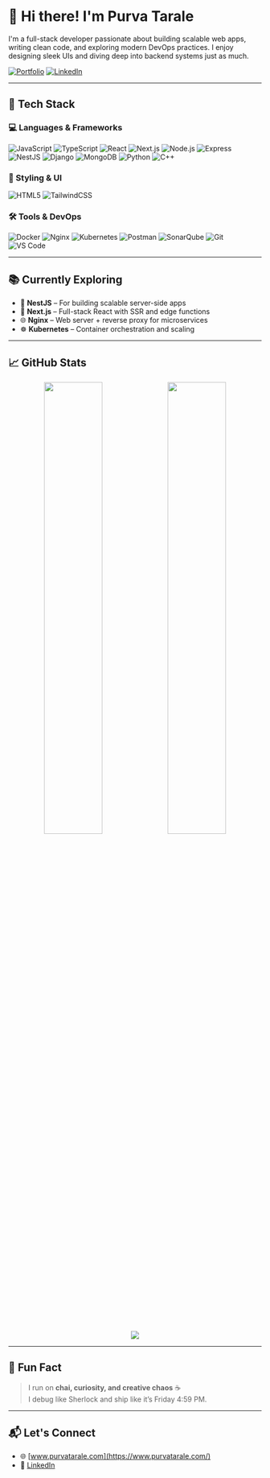 # 👋 Hi there! I'm Purva Tarale

I'm a full-stack developer passionate about building scalable web apps, writing clean code, and exploring modern DevOps practices. I enjoy designing sleek UIs and diving deep into backend systems just as much.

[![Portfolio](https://img.shields.io/badge/-🌐%20My%20Portfolio-000?style=for-the-badge)](https://www.purvatarale.com/)
[![LinkedIn](https://img.shields.io/badge/-LinkedIn-0077B5?style=for-the-badge&logo=linkedin&logoColor=white)](https://www.purvatarale.com/)

---

## 🚀 Tech Stack

### 💻 Languages & Frameworks
![JavaScript](https://img.shields.io/badge/-JavaScript-black?style=flat&logo=javascript)
![TypeScript](https://img.shields.io/badge/-TypeScript-black?style=flat&logo=typescript)
![React](https://img.shields.io/badge/-React-black?style=flat&logo=react)
![Next.js](https://img.shields.io/badge/-Next.js-black?style=flat&logo=next.js)
![Node.js](https://img.shields.io/badge/-Node.js-black?style=flat&logo=node.js)
![Express](https://img.shields.io/badge/-Express-black?style=flat&logo=express)
![NestJS](https://img.shields.io/badge/-NestJS-black?style=flat&logo=nestjs)
![Django](https://img.shields.io/badge/-Django-black?style=flat&logo=django)
![MongoDB](https://img.shields.io/badge/-MongoDB-black?style=flat&logo=mongodb)
![Python](https://img.shields.io/badge/-Python-black?style=flat&logo=python)
![C++](https://img.shields.io/badge/-C++-black?style=flat&logo=c%2B%2B)

### 🎨 Styling & UI
![HTML5](https://img.shields.io/badge/-HTML5-black?style=flat&logo=html5)
![TailwindCSS](https://img.shields.io/badge/-TailwindCSS-black?style=flat&logo=tailwind-css)

### 🛠 Tools & DevOps
![Docker](https://img.shields.io/badge/-Docker-black?style=flat&logo=docker)
![Nginx](https://img.shields.io/badge/-Nginx-black?style=flat&logo=nginx)
![Kubernetes](https://img.shields.io/badge/-Kubernetes-black?style=flat&logo=kubernetes)
![Postman](https://img.shields.io/badge/-Postman-black?style=flat&logo=postman)
![SonarQube](https://img.shields.io/badge/-SonarQube-black?style=flat&logo=sonarqube)
![Git](https://img.shields.io/badge/-Git-black?style=flat&logo=git)
![VS Code](https://img.shields.io/badge/-VS%20Code-black?style=flat&logo=visual-studio-code)

---

## 📚 Currently Exploring

- 🚀 **NestJS** – For building scalable server-side apps
- 🧭 **Next.js** – Full-stack React with SSR and edge functions
- 🌐 **Nginx** – Web server + reverse proxy for microservices
- ☸️ **Kubernetes** – Container orchestration and scaling

---

## 📈 GitHub Stats

<p align="center">
  <img src="https://github-readme-stats.vercel.app/api?username=purvatarale&show_icons=true&theme=tokyonight" width="48%" />
  <img src="https://github-readme-stats.vercel.app/api/top-langs/?username=purvatarale&layout=compact&theme=tokyonight" width="48%" />
</p>

<p align="center">
  <img src="https://streak-stats.demolab.com/?user=purvatarale&theme=tokyonight" />
</p>

---

## 🎯 Fun Fact

> I run on **chai, curiosity, and creative chaos** ☕   
> I debug like Sherlock and ship like it’s Friday 4:59 PM.

---

## 📬 Let's Connect

- 🌐 [www.purvatarale.com](https://www.purvatarale.com/)
- 💼 [LinkedIn](https://www.purvatarale.com/)
